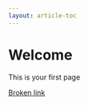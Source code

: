 ```yaml
---
layout: article-toc
---
```

# Welcome 
This is your first page

[Broken link](https://some.broken.link.com)